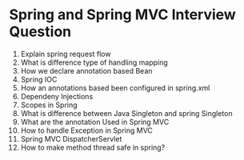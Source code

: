 # Spring and Spring MVC Interview Question

1) Explain spring request flow
2) What is difference type of handling mapping
3) How we declare annotation based Bean
4) Spring IOC
5) How an annotations based been configured in spring.xml
6) Dependeny Injections
7) Scopes in Spring
8) What is difference between Java Singleton and spring Singleton
9) What are the annotation Used in Spring MVC
10) How to handle Exception in Spring MVC
11) Spring MVC DispatcherServlet
12) How to make method thread safe in spring?

